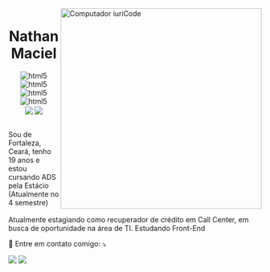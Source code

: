 <img src="https://raw.githubusercontent.com/MicaelliMedeiros/micaellimedeiros/master/image/computer-illustration.png" min-width="400px" max-width="400px" width="400px" align="right" alt="Computador iuriCode">

<h1 align="center"> Nathan Maciel </h1>

<p align="center">

<img aling="center" alt="html5" src="https://img.shields.io/badge/HTML5-E34F26?style=for-the-badge&logo=html5&logoColor=white">
<img aling="center" alt="html5" src="https://img.shields.io/badge/CSS3-1572B6?style=for-the-badge&logo=css3&logoColor=white">
<img aling="center" alt="html5" src="https://img.shields.io/badge/JavaScript-F7DF1E?style=for-the-badge&logo=javascript&logoColor=black">
<img aling="center" alt="html5" src="https://img.shields.io/badge/python-3670A0?style=for-the-badge&logo=python&logoColor=ffdd54">
<br>
<img align="center" src="https://img.shields.io/badge/bootstrap-%238511FA.svg?style=for-the-badge&logo=bootstrap&logoColor=white">
<img align="center" src="https://img.shields.io/badge/react-%2320232a.svg?style=for-the-badge&logo=react&logoColor=%2361DAFB">
<br><br>
</p>
<p dir="center">
<a target="_blank" rel="noopener noreferrer nofollow" href="">
</a>
</p>

<p align="left"> 
  Sou de Fortaleza, Ceará, tenho 19 anos e estou cursando ADS pela Estácio (Atualmente no 4 semestre)<br><br>
  Atualmente estagiando como recuperador de crédito em Call Center, em busca de oportunidade na área de TI. Estudando Front-End
</p>

<p align="left">
  💌 Entre em contato comigo: ⤵️
</p>

<p align="left">
  <a href="mailto:nathanmacielviana123456@gmail.com" alt="Gmail">
  <img src="https://img.shields.io/badge/-Gmail-FF0000?style=flat-square&labelColor=FF0000&logo=gmail&logoColor=white&link=mailto:nathanmacielviana123456@gmail.com" /></a>
  <a href="https://web.whatsapp.com/send?phone=85988167997" alt="WhatsApp">
  <img src="https://img.shields.io/badge/-WhatsApp-25d366?style=flat-square&labelColor=25d366&logo=whatsapp&logoColor=white&link="https://web.whatsapp.com/send?phone=85988167997"/></a>
</p>
